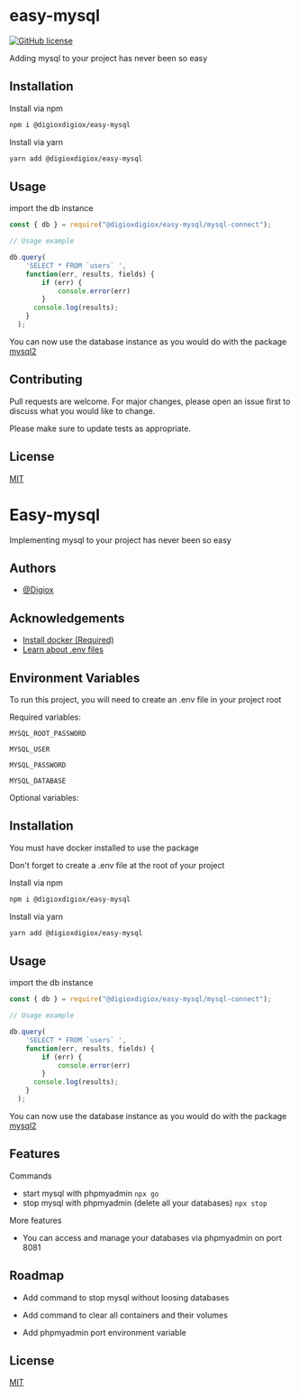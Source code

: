 # easy-mysql


[![GitHub license](https://img.shields.io/github/license/Naereen/StrapDown.js.svg)](https://github.com/Digiox/easy-mysql/blob/dev/LICENSE)

Adding mysql to your project has never been so easy

## Installation

Install via npm


```bash
npm i @digioxdigiox/easy-mysql
```

Install via yarn

```bash
yarn add @digioxdigiox/easy-mysql
```

## Usage

import the db instance

```javascript
const { db } = require("@digioxdigiox/easy-mysql/mysql-connect");

// Usage example

db.query(
    'SELECT * FROM `users` ',
    function(err, results, fields) {
        if (err) {
            console.error(err)
        }
      console.log(results);
    }
  );
```


You can now use the database instance as you would do with the package [mysql2](https://www.npmjs.com/package/mysql2)

## Contributing
Pull requests are welcome. For major changes, please open an issue first to discuss what you would like to change.

Please make sure to update tests as appropriate.

## License
[MIT](https://choosealicense.com/licenses/mit/)




# Easy-mysql

Implementing mysql to your project has never been so easy


## Authors

- [@Digiox](https://www.github.com/Digiox)


## Acknowledgements

 - [Install docker (Required)](https://docs.docker.com/get-docker/)
 - [Learn about .env files](https://github.com/motdotla/dotenv)



## Environment Variables

To run this project, you will need to create an .env file in your project root

Required variables:

`MYSQL_ROOT_PASSWORD`

`MYSQL_USER`

`MYSQL_PASSWORD`

`MYSQL_DATABASE`


Optional variables:





## Installation

You must have docker installed to use the package

Don't forget to create a .env file at the root of your project

Install via npm


```bash
npm i @digioxdigiox/easy-mysql
```

Install via yarn

```bash
yarn add @digioxdigiox/easy-mysql
```

## Usage

import the db instance

```javascript
const { db } = require("@digioxdigiox/easy-mysql/mysql-connect");

// Usage example

db.query(
    'SELECT * FROM `users` ',
    function(err, results, fields) {
        if (err) {
            console.error(err)
        }
      console.log(results);
    }
  );
```


You can now use the database instance as you would do with the package [mysql2](https://www.npmjs.com/package/mysql2)


    
## Features

Commands

- start mysql with phpmyadmin 
`npx go`
- stop mysql with phpmyadmin (delete all your databases) 
`npx stop`

More features

- You can access and manage your databases via phpmyadmin on port 8081


## Roadmap

- Add command to stop mysql without loosing databases

- Add command to clear all containers and their volumes

- Add phpmyadmin port environment variable


## License

[MIT](https://github.com/Digiox/easy-mysql/blob/dev/LICENSE)

